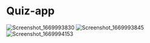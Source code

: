 # Quiz-app
![Screenshot_1669993830](https://user-images.githubusercontent.com/30114670/205328567-36d838e1-b577-40aa-945b-1a81eaf26e23.png)
![Screenshot_1669993845](https://user-images.githubusercontent.com/30114670/205328578-abf5f8be-dc83-4e0b-9cd9-220ea222c52f.png)
![Screenshot_1669994153](https://user-images.githubusercontent.com/30114670/205328588-8e5d47ff-b518-4244-a729-0cc31f3691b3.png)
